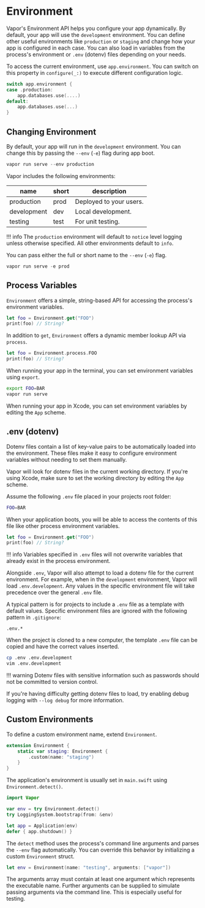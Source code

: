 # Environment

Vapor's Environment API helps you configure your app dynamically. By default, your app will use the `development` environment. You can define other useful environments like `production` or `staging` and change how your app is configured in each case. You can also load in variables from the process's environment or `.env` (dotenv) files depending on your needs.

To access the current environment, use `app.environment`. You can switch on this property in `configure(_:)` to execute different configuration logic. 

```swift
switch app.environment {
case .production:
    app.databases.use(....)
default:
    app.databases.use(...)
}
```

## Changing Environment

By default, your app will run in the `development` environment. You can change this by passing the `--env` (`-e`) flag during app boot.

```swift
vapor run serve --env production
```

Vapor includes the following environments:

|name|short|description|
|-|-|-|
|production|prod|Deployed to your users.|
|development|dev|Local development.|
|testing|test|For unit testing.|

!!! info
    The `production` environment will default to `notice` level logging unless otherwise specified. All other environments default to `info`. 

You can pass either the full or short name to the `--env` (`-e`) flag.

```swift
vapor run serve -e prod
```

## Process Variables

`Environment` offers a simple, string-based API for accessing the process's environment variables.

```swift
let foo = Environment.get("FOO")
print(foo) // String?
```

In addition to `get`, `Environment` offers a dynamic member lookup API via `process`.

```swift
let foo = Environment.process.FOO
print(foo) // String?
```

When running your app in the terminal, you can set environment variables using `export`. 

```sh
export FOO=BAR
vapor run serve
```

When running your app in Xcode, you can set environment variables by editing the `App` scheme.

## .env (dotenv)

Dotenv files contain a list of key-value pairs to be automatically loaded into the environment. These files make it easy to configure environment variables without needing to set them manually.

Vapor will look for dotenv files in the current working directory. If you're using Xcode, make sure to set the working directory by editing the `App` scheme.

Assume the following `.env` file placed in your projects root folder:

```sh
FOO=BAR
```

When your application boots, you will be able to access the contents of this file like other process environment variables.

```swift
let foo = Environment.get("FOO")
print(foo) // String?
```

!!! info
    Variables specified in `.env` files will not overwrite variables that already exist in the process environment. 

Alongside `.env`, Vapor will also attempt to load a dotenv file for the current environment. For example, when in the `development` environment, Vapor will load `.env.development`. Any values in the specific environment file will take precedence over the general `.env` file.

A typical pattern is for projects to include a `.env` file as a template with default values. Specific environment files are ignored with the following pattern in `.gitignore`:

```gitignore
.env.*
```

When the project is cloned to a new computer, the template `.env` file can be copied and have the correct values inserted. 

```sh
cp .env .env.development
vim .env.development
```

!!! warning
    Dotenv files with sensitive information such as passwords should not be committed to version control.

If you're having difficulty getting dotenv files to load, try enabling debug logging with `--log debug` for more information. 

## Custom Environments

To define a custom environment name, extend `Environment`.

```swift
extension Environment {
    static var staging: Environment {
        .custom(name: "staging")
    }
}
```

The application's environment is usually set in `main.swift` using `Environment.detect()`.

```swift
import Vapor

var env = try Environment.detect()
try LoggingSystem.bootstrap(from: &env)

let app = Application(env)
defer { app.shutdown() }
```

The `detect` method uses the process's command line arguments and parses the `--env` flag automatically. You can override this behavior by initializing a custom `Environment` struct.

```swift
let env = Environment(name: "testing", arguments: ["vapor"])
```

The arguments array must contain at least one argument which represents the executable name. Further arguments can be supplied to simulate passing arguments via the command line. This is especially useful for testing.
